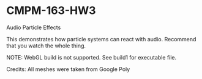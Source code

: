 # CMPM-163-HW3
Audio Particle Effects

This demonstrates how particle systems can react with audio. Recommend that you watch the whole thing.

NOTE: WebGL build is not supported. See build1 for executable file.

Credits: All meshes were taken from Google Poly

